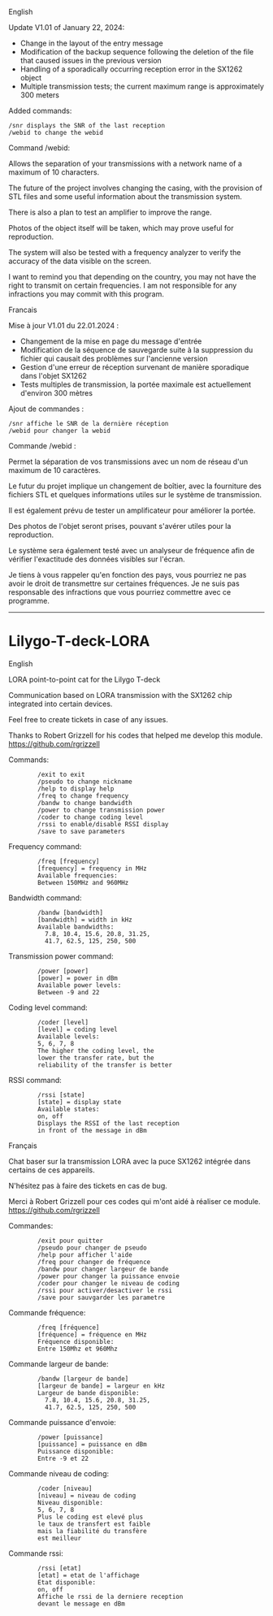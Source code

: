 English

Update V1.01 of January 22, 2024:

- Change in the layout of the entry message
- Modification of the backup sequence following the deletion of the file that caused issues in the previous version
- Handling of a sporadically occurring reception error in the SX1262 object
- Multiple transmission tests; the current maximum range is approximately 300 meters

Added commands:

```
/snr displays the SNR of the last reception
/webid to change the webid
```

Command /webid:

Allows the separation of your transmissions with a network name of a maximum of 10 characters.

The future of the project involves changing the casing, with the provision of STL files and some useful information about the transmission system.

There is also a plan to test an amplifier to improve the range.

Photos of the object itself will be taken, which may prove useful for reproduction.

The system will also be tested with a frequency analyzer to verify the accuracy of the data visible on the screen.

I want to remind you that depending on the country, you may not have the right to transmit on certain frequencies. I am not responsible for any infractions you may commit with this program.


Francais

Mise à jour V1.01 du 22.01.2024 :

- Changement de la mise en page du message d'entrée
- Modification de la séquence de sauvegarde suite à la suppression du fichier qui causait des problèmes sur l'ancienne version
- Gestion d'une erreur de réception survenant de manière sporadique dans l'objet SX1262
- Tests multiples de transmission, la portée maximale est actuellement d'environ 300 mètres

Ajout de commandes :

```
/snr affiche le SNR de la dernière réception
/webid pour changer la webid
```

Commande /webid :

Permet la séparation de vos transmissions avec un nom de réseau d'un maximum de 10 caractères.

Le futur du projet implique un changement de boîtier, avec la fourniture des fichiers STL et quelques informations utiles sur le système de transmission.

Il est également prévu de tester un amplificateur pour améliorer la portée.

Des photos de l'objet seront prises, pouvant s'avérer utiles pour la reproduction.

Le système sera également testé avec un analyseur de fréquence afin de vérifier l'exactitude des données visibles sur l'écran.

Je tiens à vous rappeler qu'en fonction des pays, vous pourriez ne pas avoir le droit de transmettre sur certaines fréquences. Je ne suis pas responsable des infractions que vous pourriez commettre avec ce programme.

______________________________________________________________________________________________________

# Lilygo-T-deck-LORA
English

LORA point-to-point cat for the Lilygo T-deck

Communication based on LORA transmission with the SX1262 chip integrated into certain devices.

Feel free to create tickets in case of any issues.

Thanks to Robert Grizzell for his codes that helped me develop this module.
https://github.com/rgrizzell

Commands:

            /exit to exit
            /pseudo to change nickname
            /help to display help
            /freq to change frequency
            /bandw to change bandwidth
            /power to change transmission power
            /coder to change coding level
            /rssi to enable/disable RSSI display
            /save to save parameters

Frequency command:

            /freq [frequency]
            [frequency] = frequency in MHz
            Available frequencies:
            Between 150MHz and 960MHz

Bandwidth command:

            /bandw [bandwidth]
            [bandwidth] = width in kHz
            Available bandwidths:
              7.8, 10.4, 15.6, 20.8, 31.25,
              41.7, 62.5, 125, 250, 500

Transmission power command:

            /power [power]
            [power] = power in dBm
            Available power levels:
            Between -9 and 22

Coding level command:

            /coder [level]
            [level] = coding level
            Available levels:
            5, 6, 7, 8
            The higher the coding level, the
            lower the transfer rate, but the
            reliability of the transfer is better

RSSI command:

            /rssi [state]
            [state] = display state
            Available states:
            on, off
            Displays the RSSI of the last reception
            in front of the message in dBm

Français

Chat baser sur la transmission LORA avec la puce SX1262 intégrée dans certains de ces appareils.

N'hésitez pas à faire des tickets en cas de bug.

Merci à Robert Grizzell pour ces codes qui m'ont aidé à réaliser ce module.
https://github.com/rgrizzell

Commandes: 

            /exit pour quitter
            /pseudo pour changer de pseudo
            /help pour afficher l'aide
            /freq pour changer de fréquence
            /bandw pour changer largeur de bande
            /power pour changer la puissance envoie
            /coder pour changer le niveau de coding
            /rssi pour activer/desactiver le rssi
            /save pour sauvgarder les parametre

Commande fréquence:

            /freq [fréquence]
            [fréquence] = fréquence en MHz
            Fréquence disponible:
            Entre 150Mhz et 960Mhz

Commande largeur de bande:

            /bandw [largeur de bande]
            [largeur de bande] = largeur en kHz
            Largeur de bande disponible:
              7.8, 10.4, 15.6, 20.8, 31.25,
              41.7, 62.5, 125, 250, 500

Commande puissance d'envoie:

            /power [puissance]
            [puissance] = puissance en dBm
            Puissance disponible:
            Entre -9 et 22

Commande niveau de coding:

            /coder [niveau]
            [niveau] = niveau de coding
            Niveau disponible:
            5, 6, 7, 8
            Plus le coding est elevé plus
            le taux de transfert est faible
            mais la fiabilité du transfère
            est meilleur

Commande rssi:

            /rssi [etat]
            [etat] = etat de l'affichage
            Etat disponible:
            on, off
            Affiche le rssi de la derniere reception
            devant le message en dBm

